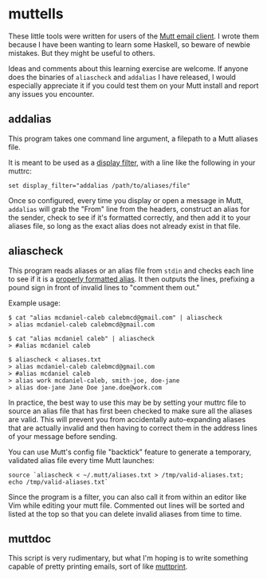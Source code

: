muttells
========

These little tools were written for users of the [Mutt email client](http://www.mutt.org). I wrote them because I have been wanting to learn some Haskell, so beware of newbie mistakes. But they might be useful to others.

Ideas and comments about this learning exercise are welcome. If anyone does the binaries of `aliascheck` and `addalias` I have released, I would especially appreciate it if you could test them on your Mutt install and report any issues you encounter.

## addalias

This program takes one command line argument, a filepath to a Mutt aliases file.

It is meant to be used as a [display filter](http://www.mutt.org/doc/devel/manual.html#display-filter), with a line like the following in your muttrc:

	set display_filter="addalias /path/to/aliases/file"

Once so configured, every time you display or open a message in Mutt, `addalias` will grab the "From" line from the headers, construct an alias for the sender, check to see if it's formatted correctly, and then add it to your aliases file, so long as the exact alias does not already exist in that file.

## aliascheck

This program reads aliases or an alias file from `stdin` and checks each line to see if it is a [properly formatted alias](http://dev.mutt.org/trac/wiki/MuttGuide/Aliases). It then outputs the lines, prefixing a pound sign in front of invalid lines to "comment them out."

Example usage:

	$ cat "alias mcdaniel-caleb calebmcd@gmail.com" | aliascheck
	> alias mcdaniel-caleb calebmcd@gmail.com

	$ cat "alias mcdaniel caleb" | aliascheck
	> #alias mcdaniel caleb

	$ aliascheck < aliases.txt
	> alias mcdaniel-caleb calebmcd@gmail.com
	> #alias mcdaniel caleb
	> alias work mcdaniel-caleb, smith-joe, doe-jane
	> alias doe-jane Jane Doe jane.doe@work.com

In practice, the best way to use this may be by setting your muttrc file to source an alias file that has first been checked to make sure all the aliases are valid. This will prevent you from accidentally auto-expanding aliases that are actually invalid and then having to correct them in the address lines of your message before sending.

You can use Mutt's config file "backtick" feature to generate a temporary, validated alias file every time Mutt launches:

	source `aliascheck < ~/.mutt/aliases.txt > /tmp/valid-aliases.txt; echo /tmp/valid-aliases.txt`

Since the program is a filter, you can also call it from within an editor like Vim while editing your mutt file. Commented out lines will be sorted and listed at the top so that you can delete invalid aliases from time to time.

## muttdoc

This script is very rudimentary, but what I'm hoping is to write something capable of pretty printing emails, sort of like [muttprint](http://muttprint.sourceforge.net).

